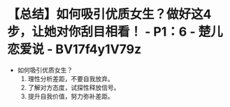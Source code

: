 # 【总结】如何吸引优质女生？做好这4步，让她对你刮目相看！ - P1：6 - 楚儿恋爱说 - BV17f4y1V79z

-   如何吸引优质女生？
    1.  理性分析差距，不要自我放弃。
    2.  了解对方态度，试探性释放信号。
    3.  提升自我价值，努力弥补差距。